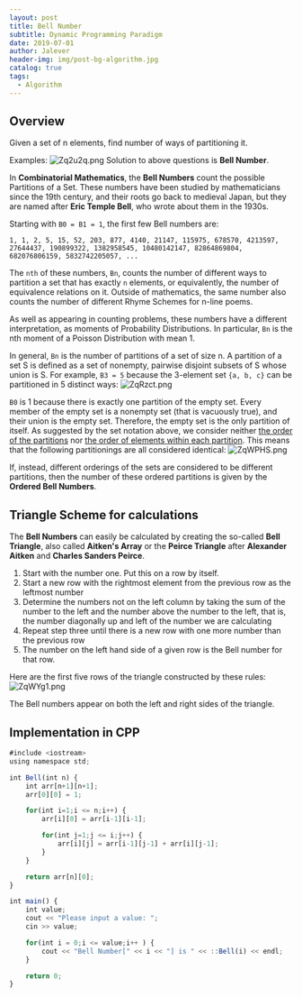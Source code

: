 ```yaml
---
layout: post
title: Bell Number
subtitle: Dynamic Programming Paradigm
date: 2019-07-01
author: Jalever
header-img: img/post-bg-algorithm.jpg
catalog: true
tags:
  - Algorithm
---
```

## Overview
Given a set of n elements, find number of ways of partitioning it.

Examples:
![Zq2u2q.png](https://s2.ax1x.com/2019/07/17/Zq2u2q.png)
Solution to above questions is <strong>Bell Number</strong>.

In <strong>Combinatorial Mathematics</strong>, the <strong>Bell Numbers</strong> count the possible Partitions of a Set. These numbers have been studied by mathematicians since the 19th century, and their roots go back to medieval Japan, but they are named after <strong>Eric Temple Bell</strong>, who wrote about them in the 1930s.

Starting with `B0 = B1 = 1`, the first few Bell numbers are:

`1, 1, 2, 5, 15, 52, 203, 877, 4140, 21147, 115975, 678570, 4213597, 27644437, 190899322, 1382958545, 10480142147, 82864869804, 682076806159, 5832742205057, ...`

The `nth` of these numbers, `Bn`, counts the number of different ways to partition a set that has exactly `n` elements, or equivalently, the number of equivalence relations on it. Outside of mathematics, the same number also counts the number of different Rhyme Schemes for n-line poems.

As well as appearing in counting problems, these numbers have a different interpretation, as moments of Probability Distributions. In particular, `Bn` is the nth moment of a Poisson Distribution with mean 1.

In general, `Bn` is the number of partitions of a set of size n. A partition of a set S is defined as a set of nonempty, pairwise disjoint subsets of S whose union is S. For example, `B3 = 5` because the 3-element set `{a, b, c}` can be partitioned in 5 distinct ways:
![ZqRzct.png](https://s2.ax1x.com/2019/07/17/ZqRzct.png)

`B0` is 1 because there is exactly one partition of the empty set. Every member of the empty set is a nonempty set (that is vacuously true), and their union is the empty set. Therefore, the empty set is the only partition of itself. As suggested by the set notation above, we consider neither <ins>the order of the partitions</ins> nor <ins>the order of elements within each partition</ins>. This means that the following partitionings are all considered identical:
![ZqWPHS.png](https://s2.ax1x.com/2019/07/17/ZqWPHS.png)

If, instead, different orderings of the sets are considered to be different partitions, then the number of these ordered partitions is given by the <strong>Ordered Bell Numbers</strong>.

## Triangle Scheme for calculations
The <strong>Bell Numbers</strong> can easily be calculated by creating the so-called <strong>Bell Triangle</strong>, also called <strong>Aitken's Array</strong> or the <strong>Peirce Triangle</strong> after <strong>Alexander Aitken</strong> and <strong>Charles Sanders Peirce</strong>.

1. Start with the number one. Put this on a row by itself.
2. Start a new row with the rightmost element from the previous row as the leftmost number
3. Determine the numbers not on the left column by taking the sum of the number to the left and the number above the number to the left, that is, the number diagonally up and left of the number we are calculating
4. Repeat step three until there is a new row with one more number than the previous row
5. The number on the left hand side of a given row is the Bell number for that row.

Here are the first five rows of the triangle constructed by these rules:
![ZqWYg1.png](https://s2.ax1x.com/2019/07/17/ZqWYg1.png)

The Bell numbers appear on both the left and right sides of the triangle.

## Implementation in CPP
```js
#include <iostream>
using namespace std;

int Bell(int n) {
	int arr[n+1][n+1];
	arr[0][0] = 1;

	for(int i=1;i <= n;i++) {
		arr[i][0] = arr[i-1][i-1];

		for(int j=1;j <= i;j++) {
			arr[i][j] = arr[i-1][j-1] + arr[i][j-1];
		}
	}

	return arr[n][0];
}

int main() {
	int value;
	cout << "Please input a value: ";
	cin >> value;

	for(int i = 0;i <= value;i++ ) {
		cout << "Bell Number[" << i << "] is " << ::Bell(i) << endl;
	}

	return 0;
}
```
